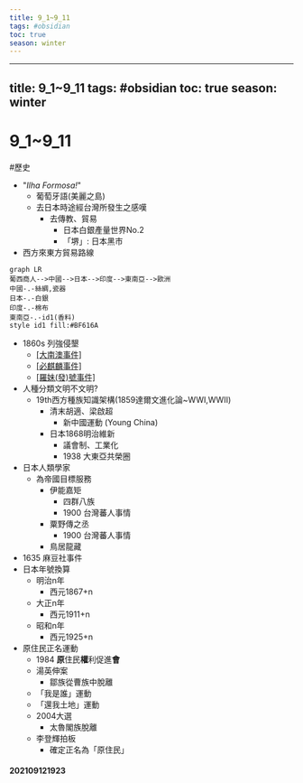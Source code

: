 ```yaml
---
title: 9_1~9_11
tags: #obsidian 
toc: true
season: winter
---
```

---
title: 9_1~9_11
tags: #obsidian 
toc: true
season: winter
---
# 9_1~9_11
#歷史
- "*Ilha Formosa!*"
	- 葡萄牙語(美麗之島)
	- 去日本時途經台灣所發生之感嘆
		- 去傳教、貿易
			- 日本白銀產量世界No.2
			- 「堺」: 日本黑市
- 西方來東方貿易路線
```mermaid
graph LR
葡西商人-->中國-->日本-->印度-->東南亞-->歐洲
中國-.-絲綢,瓷器
日本-.-白銀
印度-.-棉布
東南亞-.-id1(香料)
style id1 fill:#BF616A
```
- 1860s 列強侵墾
	- [[大南澳事件]](1868~1869)
	- [[必麒麟事件]](1863)
	- [[羅妹(發)號事件]](1867)
- 人種分類文明不文明?
	- 19th西方種族知識架構(1859達爾文進化論~WWI,WWII)
		- 清末胡適、梁啟超
			- 新中國運動 (Young China)
		- 日本1868明治維新
			- 議會制、工業化
			- 1938 大東亞共榮圈
- 日本人類學家
	- 為帝國目標服務
		- 伊能嘉矩
			- 四群八族
			- 1900 台灣蕃人事情
		- 粟野傳之丞
			- 1900 台灣蕃人事情
		- 鳥居龍藏 
- 1635 麻豆社事件
- 日本年號換算
	- 明治n年
		- 西元1867+n
	- 大正n年
		- 西元1911+n
	- 昭和n年
		- 西元1925+n
- 原住民正名運動
	- 1984 **原**住民**權**利促進**會**
	- 湯英伸案
		- 鄒族從曹族中脫離
	- 「我是誰」運動
	- 「還我土地」運動
	- 2004大選
		- 太魯閣族脫離
	- 李登輝拍板	
		- 確定正名為「原住民」
#### 202109121923